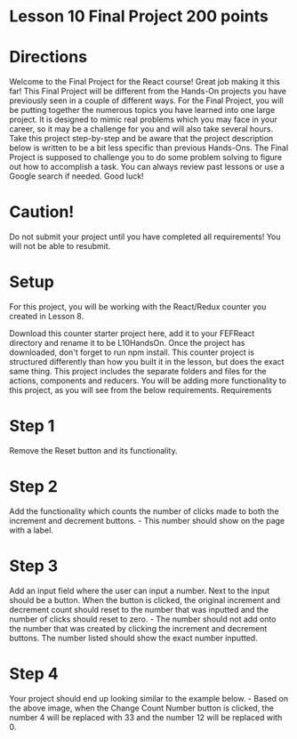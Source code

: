 # Lesson 10 Final Project 200 points

# Directions

Welcome to the Final Project for the React course! Great job making it this far! This Final Project will be different from the Hands-On projects you have previously seen in a couple of different ways. For the Final Project, you will be putting together the numerous topics you have learned into one large project. It is designed to mimic real problems which you may face in your career, so it may be a challenge for you and will also take several hours. Take this project step-by-step and be aware that the project description below is written to be a bit less specific than previous Hands-Ons. The Final Project is supposed to challenge you to do some problem solving to figure out how to accomplish a task. You can always review past lessons or use a Google search if needed. Good luck!

# Caution!

Do not submit your project until you have completed all requirements! You will not be able to resubmit.

# Setup

For this project, you will be working with the React/Redux counter you created in Lesson 8.

Download this counter starter project here, add it to your FEFReact directory and rename it to be L10HandsOn.
Once the project has downloaded, don't forget to run npm install.
This counter project is structured differently than how you built it in the lesson, but does the exact same thing.
This project includes the separate folders and files for the actions, components and reducers.
You will be adding more functionality to this project, as you will see from the below requirements.
Requirements

# Step 1

Remove the Reset button and its functionality.

# Step 2

Add the functionality which counts the number of clicks made to both the increment and decrement buttons. - This number should show on the page with a label.

# Step 3

Add an input field where the user can input a number. Next to the input should be a button. When the button is clicked, the original increment and decrement count should reset to the number that was inputted and the number of clicks should reset to zero. - The number should not add onto the number that was created by clicking the increment and decrement buttons. The number listed should show the exact number inputted.

# Step 4

Your project should end up looking similar to the example below. - Based on the above image, when the Change Count Number button is clicked, the number 4 will be replaced with 33 and the number 12 will be replaced with 0.